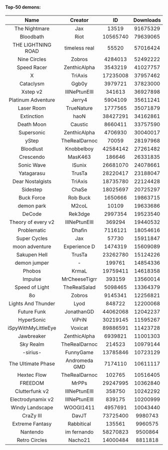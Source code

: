 #### Top-50 demons:

| Name | Creator | ID | Downloads | Likes |
|:---:|:---:|:---:|:---:|:---:|
| The Nightmare | Jax | 13519 | 91675329 | 4983310
| Bloodbath | Riot | 10565740 | 79639065 | 3870784
| THE LIGHTNING ROAD | timeless real | 55520 | 57016424 | 2808506
| Nine Circles | Zobros | 4284013 | 52492222 | 2890738
| Speed Racer | ZenthicAlpha | 3543219 | 41027757 | 2183305
| X | TriAxis | 17235008 | 37957462 | 1981522
| Cataclysm | Ggb0y | 3979721 | 37823000 | 1242486
| Xstep v2 | IIINePtunEIII | 341613 | 36927898 | 1493083
| Platinum Adventure | Jerry4 | 5904109 | 35611241 | 2331166
| Laser Room | TrueNature | 1777565 | 35071879 | 1164570
| Extinction | haoN | 38427291 | 34162861 | 1233228
| Death Moon  | Caustic | 8660411 | 33757590 | 1758278
| Supersonic | ZenthicAlpha | 4706930 | 30040017 | 1444460
| yStep | TheRealDarnoc | 70059 | 28197968 | 1023217
| Bloodlust | Knobbelboy | 42584142 | 27261482 | 908017
| Crescendo | MasK463 | 186646 | 26331835 | 987234
| Sonic Wave | lSunix | 26681070 | 24078661 | 801188
| Yatagarasu  | TrusTa | 28220417 | 23188047 | 932007
| Dear Nostalgists | TriAxis | 18735780 | 22124428 | 1241830
| Sidestep | ChaSe | 18025697 | 20725297 | 939690
| Buck Force | Rob Buck | 1650666 | 19863715 | 566099
| demon park | M2coL | 10109 | 19633686 | 717218
| DeCode | Rek3dge | 2997354 | 19523540 | 958246
| Theory of every v2 | IIINePtunEIII | 369294 | 19440532 | 757313
| Problematic | Dhafin | 7116121 | 18054616 | 1007141
| Super Cycles | Jax | 57730 | 15911847 | 623177
| moon adventure | Experience D | 1474319 | 15609089 | 486368
| Sakupen Hell | TrusTa | 23262780 | 15124226 | 494063
| demon jumper | - | 199761 | 14854336 | 579948
| Phobos | KrmaL | 19759411 | 14618358 | 568373
| Impulse | MrCheeseTigrr | 393159 | 13560014 | 756324
| Speed of Light | TheRealSalad | 5098465 | 13364379 | 699421
| 8o | Zobros | 9145341 | 12256821 | 674045
| Lights And Thunder | Lyod | 848722 | 12200068 | 618195
| Future Funk | JonathanGD | 44062068 | 12042237 | 615436
| HyperSonic | ViPriN | 30219145 | 11595267 | 474023
| iSpyWithMyLittleEye | Voxicat | 89886591 | 11423728 | 1123183
| Jawbreaker | ZenthicAlpha | 6939821 | 11001303 | 631727
| Sky Realm | TheRealDarnoc | 214523 | 10979144 | 497163
| -sirius- | FunnyGame | 13785846 | 10723129 | 698199
| The Ultimate Phase | Andromeda GMD | 7174110 | 10611117 | 454841
| Hextec Flow | TheRealDarnoc | 102765 | 10516405 | 515633
| FREEDOM | MrPPs | 29247995 | 10362840 | 567556
| Clutterfunk v2 | IIINePtunEIII | 358750 | 10242292 | 460517
| Electrodynamix v2 | IIINePtunEIII | 839175 | 10200999 | 403158
| Windy Landscape | WOOGI1411 | 4957691 | 10043440 | 616143
| CraZy III | DavJT | 73725400 | 9980743 | 577948
| Extreme Fantasy | Rabbitical | 135561 | 9960575 | 428956
| Nantendo | im fernando | 58270823 | 9500864 | 635325
| Retro Circles | Nacho21 | 14000484 | 8811818 | 598282
